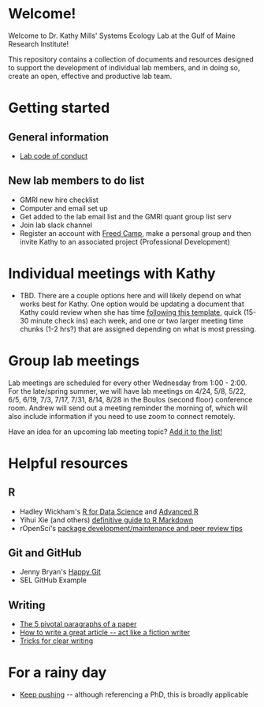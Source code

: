 # Welcome!
Welcome to Dr. Kathy Mills' Systems Ecology Lab at the Gulf of Maine Research Institute!

This repository contains a collection of documents and resources designed to support the development of individual lab members, and in doing so, create an open, effective and productive lab team.

# Getting started
## General information
* [Lab code of conduct](https://github.com/GMRI-SEL/Lab-Management/blob/master/CodeOfCoduct.md)

## New lab members to do list
* GMRI new hire checklist
* Computer and email set up
* Get added to the lab email list and the GMRI quant group list serv
* Join lab slack channel 
* Register an account with [Freed Camp](https://freedcamp.com), make a personal group and then invite Kathy to an associated project (Professional Development)

# Individual meetings with Kathy
* TBD. There are a couple options here and will likely depend on what works best for Kathy. One option would be updating a document that Kathy could review when she has time [following this template](https://github.com/WhitakerLab/Onboarding/blob/master/Setting-up-your-weekly-meetings.md), quick (15-30 minute check ins) each week, and one or two larger meeting time chunks (1-2 hrs?) that are assigned depending on what is most pressing. 

# Group lab meetings
Lab meetings are scheduled for every other Wednesday from 1:00 - 2:00. For the late/spring summer, we will have lab meetings on 4/24, 5/8, 5/22, 6/5, 6/19, 7/3, 7/17, 7/31, 8/14, 8/28 in the Boulos (second floor) conference room. Andrew will send out a meeting reminder the morning of, which will also include information if you need to use zoom to connect remotely.

Have an idea for an upcoming lab meeting topic? [Add it to the list!](https://docs.google.com/document/d/1PVWt2vhLGfHVYaQJkdCamAPiajUAa-xUM5aoaydEGGk/edit)

# Helpful resources
## R
* Hadley Wickham's [R for Data Science](https://r4ds.had.co.nz) and [Advanced R](http://adv-r.had.co.nz)
* Yihui Xie (and others) [definitive guide to R Markdown](https://bookdown.org/yihui/rmarkdown/)
* rOpenSci's [package development/maintenance and peer review tips](https://ropensci.github.io/dev_guide/reviewtemplate.html)

## Git and GitHub
* Jenny Bryan's [Happy Git](https://happygitwithr.com)
* SEL GitHub Example

## Writing
* [The 5 pivotal paragraphs of a paper](https://dynamicecology.wordpress.com/2016/02/24/the-5-pivotal-paragraphs-in-a-paper/)
* [How to write a great article -- act like a fiction writer](https://dynamicecology.wordpress.com/2014/06/11/how-to-write-a-great-journal-article-act-like-a-fiction-author/)
* [Tricks for clear writing](https://dynamicecology.wordpress.com/2012/11/14/clear-writing/)

# For a rainy day
* [Keep pushing](http://matt.might.net/articles/phd-school-in-pictures/) -- although referencing a PhD, this is broadly applicable




